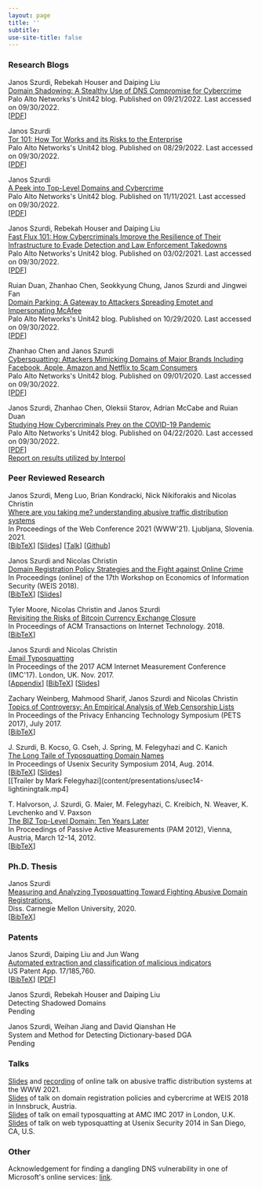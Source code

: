 ```yaml
---
layout: page
title: ''
subtitle:
use-site-title: false
---
```


### Research Blogs

Janos Szurdi, Rebekah Houser and Daiping Liu  
[Domain Shadowing: A Stealthy Use of DNS Compromise for Cybercrime](https://unit42.paloaltonetworks.com/domain-shadowing/)  
Palo Alto Networks's Unit42 blog. Published on 09/21/2022. Last accessed on 09/30/2022.  
[[PDF](content/industryresearch/domainshadowing-2022.pdf)]  

Janos Szurdi  
[Tor 101: How Tor Works and its Risks to the Enterprise](https://unit42.paloaltonetworks.com/tor-traffic-enterprise-networks/)  
Palo Alto Networks's Unit42 blog. Published on 08/29/2022. Last accessed on 09/30/2022.  
[[PDF](content/industryresearch/tor-2022.pdf)]  

Janos Szurdi  
[A Peek into Top-Level Domains and Cybercrime](https://unit42.paloaltonetworks.com/top-level-domains-cybercrime/)  
Palo Alto Networks's Unit42 blog. Published on 11/11/2021. Last accessed on 09/30/2022.  
[[PDF](content/industryresearch/tld-2021.pdf)]  

Janos Szurdi, Rebekah Houser and Daiping Liu  
[Fast Flux 101: How Cybercriminals Improve the Resilience of Their Infrastructure to Evade Detection and Law Enforcement Takedowns](https://unit42.paloaltonetworks.com/fast-flux-101/)  
Palo Alto Networks's Unit42 blog. Published on 03/02/2021. Last accessed on 09/30/2022.  
[[PDF](content/industryresearch/fastflux-2021.pdf)]  

Ruian Duan, Zhanhao Chen, Seokkyung Chung, Janos Szurdi and Jingwei Fan  
[Domain Parking: A Gateway to Attackers Spreading Emotet and Impersonating McAfee](https://unit42.paloaltonetworks.com/domain-parking/)  
Palo Alto Networks's Unit42 blog. Published on 10/29/2020. Last accessed on 09/30/2022.  
[[PDF](content/industryresearch/domainparking-2020.pdf)]  

Zhanhao Chen and Janos Szurdi  
[Cybersquatting: Attackers Mimicking Domains of Major Brands Including Facebook, Apple, Amazon and Netflix to Scam Consumers](https://unit42.paloaltonetworks.com/cybersquatting/)  
Palo Alto Networks's Unit42 blog. Published on 09/01/2020. Last accessed on 09/30/2022.  
[[PDF](content/industryresearch/cybersquatting-2020.pdf)]  

Janos Szurdi, Zhanhao Chen, Oleksii Starov, Adrian McCabe and Ruian Duan  
[Studying How Cybercriminals Prey on the COVID-19 Pandemic](https://unit42.paloaltonetworks.com/cybersquatting/)  
Palo Alto Networks's Unit42 blog. Published on 04/22/2020. Last accessed on 09/30/2022.  
[[PDF](content/industryresearch/coviddomains-2020.pdf)]  
[Report on results utilized by Interpol]()  

### Peer Reviewed Research

Janos Szurdi, Meng Luo, Brian Kondracki, Nick Nikiforakis and Nicolas Christin  
[Where are you taking me? understanding abusive traffic distribution systems](content/academicpapers/Szurdi-WWW21.pdf)  
In Proceedings of the Web Conference 2021  (WWW'21). Ljubljana, Slovenia. 2021.  
[[BibTeX](content/academicpapers/tds-www21.bib)] 
[[Slides](content/presentations/tds_www2021_slides.pdf)] 
[[Talk](https://www.youtube.com/watch?v=605C6-_eIlE)] 
[[Github](https://github.com/jszurdi/ODIN/)]  

Janos Szurdi and Nicolas Christin  
[Domain Registration Policy Strategies and the Fight against Online Crime](content/academicpapers/weis2018domainPolicy.pdf)  
In Proceedings (online) of the 17th Workshop on Economics of Information Security (WEIS 2018).  
[[BibTeX](content/academicpapers/domainpolicy-weis2018.bib)] 
[[Slides](content/presentations/domainpolicy_weis2018_slides.pdf)]  

Tyler Moore, Nicolas Christin and Janos Szurdi  
[Revisiting the Risks of Bitcoin Currency Exchange Closure](content/academicpapers/toit18.pdf)  
In Proceedings of ACM Transactions on Internet Technology. 2018.  
[[BibTeX](content/academicpapers/btc-toit18.bib)]  

Janos Szurdi and Nicolas Christin  
[Email Typosquatting](content/academicpapers/emailtypo-imc17.pdf)  
In Proceedings of the 2017 ACM Internet Measurement Conference (IMC'17). London, UK. Nov. 2017.  
[[Appendix](content/academicpapers/emailtypo-imc17-appendix.pdf)] 
[[BibTeX](content/academicpapers/emailtypo-imc17.bib)] 
[[Slides](content/presentations/email_imc17_slides.pdf)]  

Zachary Weinberg, Mahmood Sharif, Janos Szurdi and Nicolas Christin  
[Topics of Controversy: An Empirical Analysis of Web Censorship Lists](content/academicpapers/cens-lists-pets17.pdf)  
In Proceedings of the Privacy Enhancing Technology Symposium (PETS 2017), July 2017.  
[[BibTeX](content/academicpapers/cens-lists-pets17.bib)]  

J. Szurdi, B. Kocso, G. Cseh, J. Spring, M. Felegyhazi and C. Kanich  
[The Long Taile of Typosquatting Domain Names](content/academicpapers/typo-usec14.pdf)  
In Proceedings of Usenix Security Symposium 2014, Aug. 2014.  
[[BibTeX](content/academicpapers/typo-usec14.bib)] 
[[Slides](content/presentations/typo_usec14_slides.pdf)]  
[[Trailer by Mark Felegyhazi](content/presentations/usec14-lightiningtalk.mp4]  

T. Halvorson, J. Szurdi, G. Maier, M. Felegyhazi, C. Kreibich, N. Weaver, K. Levchenko and V. Paxson  
[The BIZ Top-Level Domain: Ten Years Later](content/academicpapers/dot-biz.pam12.pdf)  
In Proceedings of Passive Active Measurements (PAM 2012), Vienna, Austria, March 12-14, 2012.  
[[BibTeX](content/academicpapers/dot-biz.pam12.bib)]  

### Ph.D. Thesis

Janos Szurdi  
[Measuring and Analyzing Typosquatting Toward Fighting Abusive Domain Registrations.](content/thesis/jszurdi-phd-thesis.pdf)  
Diss. Carnegie Mellon University, 2020.  
[[BibTeX](content/thesis/thesis-szurdi2020.bib)]   

### Patents

Janos Szurdi, Daiping Liu and Jun Wang  
[Automated extraction and classification of malicious indicators](https://patents.google.com/patent/US20220272109A1/en)  
US Patent App. 17/185,760.  
[[BibTeX](content/patents/autoioc-patent-2022.bib)] 
[[PDF](content/patents/autoioc-patent-2022.pdf)]  

Janos Szurdi, Rebekah Houser and Daiping Liu  
Detecting Shadowed Domains  
Pending  

Janos Szurdi, Weihan Jiang and David Qianshan He  
System and Method for Detecting Dictionary-based DGA  
Pending

### Talks

[Slides](content/presentations/tds_www2021_slides.pdf) and 
[recording](https://www.youtube.com/watch?v=605C6-_eIlE) of online talk on abusive traffic distribution systems at the WWW 2021.  
[Slides](content/presentations/domainpolicy_weis2018_slides.pdf) of talk on domain registration policies and cybercrime at WEIS 2018 in Innsbruck, Austria.  
[Slides](content/presentations/email_imc17_slides.pdf) of talk on email typosquatting at AMC IMC 2017 in London, U.K.  
[Slides](content/presentations/typo_usec14_slides.pdf) of talk on web typosquatting at  Usenix Security 2014 in San Diego, CA, U.S.  

### Other

Acknowledgement for finding a dangling DNS vulnerability in one of Microsoft's online services: [link](https://msrc.microsoft.com/update-guide/acknowledgement/).  


